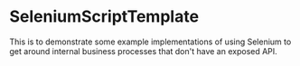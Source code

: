 # SeleniumScriptTemplate
This is to demonstrate some example implementations of using Selenium to get around internal business processes that don't have an exposed API.
